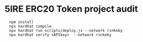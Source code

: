 
# 5IRE ERC20 Token project audit

```shell
  npm install
  npx hardhat compile
  npx hardhat run scripts/deploy.js --network rinkeby  
  npx hardhat verify <APIkey>  --network rinkeby  
```
